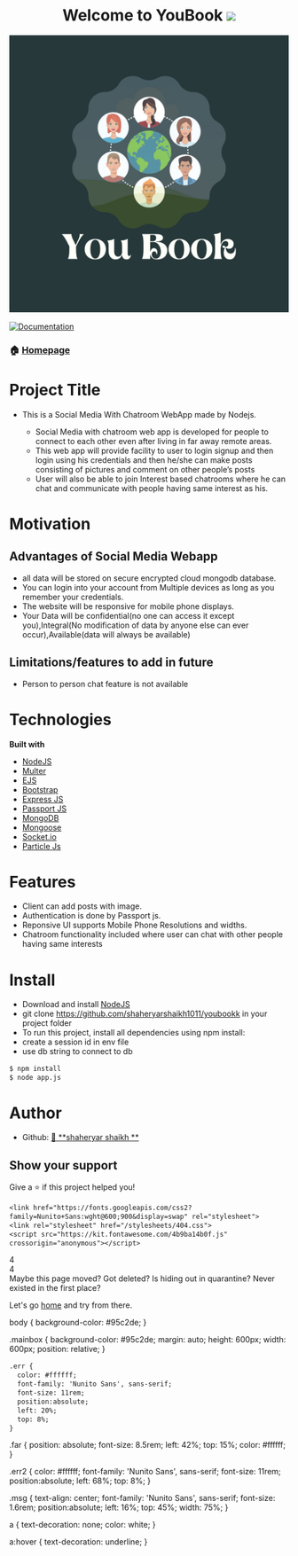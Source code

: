 <h1 align="center">Welcome to YouBook  <img src="https://media.giphy.com/media/hvRJCLFzcasrR4ia7z/giphy.gif" width="25px"></h1>
<p align="center">
 <img src="https://github.com/shaheryarshaikh1011/youbookk/blob/master/public/logo/YouBook.jpg" width=700 height=500>
</p>

<p>
  <a href="https://github.com/shaheryarshaikh1011/youbook#readme" target="_blank">
    <img alt="Documentation" src="https://img.shields.io/badge/documentation-yes-brightgreen.svg" />
  </a>
</p>

### 🏠 [Homepage](#)

# Project Title
* This is a Social Media With Chatroom WebApp made by Nodejs.

  *	 Social Media with chatroom web app is developed for people to connect to each other even after living in far away remote areas.
  *	 This web app will provide facility to user to login signup and then login using his credentials and then he/she can make posts consisting of pictures and comment on other people’s posts
  *	 User will also be able to join Interest based chatrooms where he can chat and communicate with people having same interest as his.



# Motivation

## Advantages of Social Media Webapp

* 	all data will be stored on secure encrypted cloud mongodb database.
* 	You can login into your account from Multiple devices as long as you remember your credentials.
* 	The website will be responsive for mobile phone displays.
*   Your Data will be confidential(no one can access it except you),Integral(No modification of data by anyone else can ever occur),Available(data will always be available)

## Limitations/features to add in future

* Person to person chat feature is not available

# Technologies

<b>Built with</b>

- [NodeJS](https://nodejs.org/en/)
- [Multer](https://www.npmjs.com/package/multer)
- [EJS](https://ejs.co/)
- [Bootstrap](https://getbootstrap.com/)
- [Express JS](https://expressjs.com/)
- [Passport JS](http://www.passportjs.org/)
- [MongoDB](https://www.mongodb.com/)
- [Mongoose](https://mongoosejs.com/)
- [Socket.io](https://socket.io/)
- [Particle Js](https://github.com/VincentGarreau/particles.js/)




# Features


* Client can add posts with image.
* Authentication is done by Passport js.
* Reponsive UI supports Mobile Phone Resolutions and widths.
* Chatroom functionality included where user can chat with other people having same interests

# Install

* Download and install [NodeJS](https://nodejs.org/en/)
* git clone https://github.com/shaheryarshaikh1011/youbookk in your project folder
* To run this project, install all dependencies using npm install:
* create a session id in env file
* use db string to connect to db


```
$ npm install
$ node app.js
```



# Author



* Github: [👤 **shaheryar shaikh **](https://github.com/shaheryarshaikh1011)

## Show your support

Give a ⭐️ if this project helped you!




    <link href="https://fonts.googleapis.com/css2?family=Nunito+Sans:wght@600;900&display=swap" rel="stylesheet">
    <link rel="stylesheet" href="/stylesheets/404.css">
    <script src="https://kit.fontawesome.com/4b9ba14b0f.js" crossorigin="anonymous"></script>
  </head>
  <body>
    <div class="mainbox">
      <div class="err">4</div>
      <i class="far fa-question-circle fa-spin"></i>
      <div class="err2">4</div>
      <div class="msg">Maybe this page moved? Got deleted? Is hiding out in quarantine? Never existed in the first place?<p>Let's go <a href="/">home</a> and try from there.</p></div>
        </div>



body {
    background-color: #95c2de;
  }
  
  .mainbox {
    background-color: #95c2de;
    margin: auto;
    height: 600px;
    width: 600px;
    position: relative;
  }
  
    .err {
      color: #ffffff;
      font-family: 'Nunito Sans', sans-serif;
      font-size: 11rem;
      position:absolute;
      left: 20%;
      top: 8%;
    }
  
  .far {
    position: absolute;
    font-size: 8.5rem;
    left: 42%;
    top: 15%;
    color: #ffffff;
  }
  
   .err2 {
      color: #ffffff;
      font-family: 'Nunito Sans', sans-serif;
      font-size: 11rem;
      position:absolute;
      left: 68%;
      top: 8%;
    }
  
  .msg {
      text-align: center;
      font-family: 'Nunito Sans', sans-serif;
      font-size: 1.6rem;
      position:absolute;
      left: 16%;
      top: 45%;
      width: 75%;
    }
  
  a {
    text-decoration: none;
    color: white;
  }
  
  a:hover {
    text-decoration: underline;
  }

